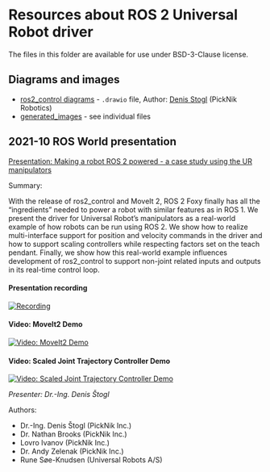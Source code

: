 # Resources about ROS 2 Universal Robot driver

The files in this folder are available for use under BSD-3-Clause license.


## Diagrams and images

- [ros2_control diagrams](ros2_control_ur_driver.drawio) - `.drawio` file, Author: [Denis Stogl](mailto:denis.stogl@picknik.ai) (PickNik Robotics)
- [generated_images](generated_images/) - see individual files


## 2021-10 ROS World presentation

[Presentation: Making a robot ROS 2 powered - a case study using the UR manipulators](2021-10_ROS_World_2021_Making_a_robot_ROS2_powered.pdf)

Summary:

  With the release of ros2_control and MoveIt 2, ROS 2 Foxy finally has all the “ingredients” needed to power a robot with similar features as in ROS 1. We present the driver for Universal Robot’s manipulators as a real-world example of how robots can be run using ROS 2. We show how to realize multi-interface support for position and velocity commands in the driver and how to support scaling controllers while respecting factors set on the teach pendant. Finally, we show how this real-world example influences development of ros2_control to support non-joint related inputs and outputs in its real-time control loop.

#### Presentation recording
[![Recording](https://i.vimeocdn.com/video/1309381824-05663ce76ceac80f043bc50addcc7c4874da323145c0df0df_640)](https://vimeo.com/649651707)

#### Video: MoveIt2 Demo
[![Video: MoveIt2 Demo](https://img.youtube.com/vi/d_cVXoZZ52w/0.jpg)](https://www.youtube.com/watch?v=d_cVXoZZ52w)

#### Video: Scaled Joint Trajectory Controller Demo
[![Video: Scaled Joint Trajectory Controller Demo](https://img.youtube.com/vi/dHaxBpMGbw0/0.jpg)](https://www.youtube.com/watch?v=dHaxBpMGbw0)

*Presenter: Dr.-Ing. Denis Štogl*

Authors:

  - Dr.-Ing. Denis Štogl (PickNik Inc.)
  - Dr. Nathan Brooks (PickNik Inc.)
  - Lovro Ivanov (PickNik Inc.)
  - Dr. Andy Zelenak (PickNik Inc.)
  - Rune Søe-Knudsen (Universal Robots A/S)
